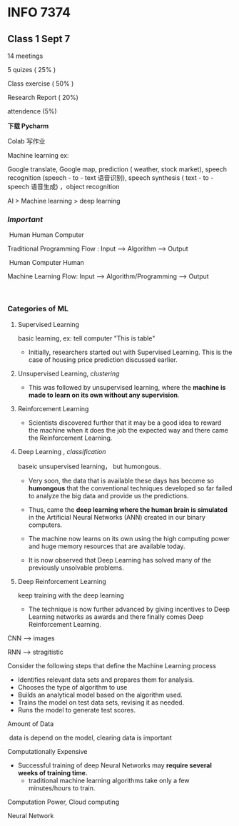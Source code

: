# INFO 7374



## Class 1 Sept 7

14 meetings

5 quizes ( 25% )

Class exercise ( 50% )

Research Report ( 20%)

attendence (5%)



**下载 Pycharm** 

Colab 写作业



Machine learning ex:

Google translate, Google map, prediction ( weather, stock market),  speech recognition (speech - to - text 语音识别), speech synthesis ( text - to - speech 语音生成) ，object recognition 



AI >  Machine learning > deep learning



### ***Important***

​														Human		Human 			Computer

Traditional Programming Flow : Input  -->  Algorithm  -->     Output

​											   Human		    	Computer								   Human

Machine Learning Flow: 	Input 	--> 	Algorithm/Programming 	--> 	Output

​										

### Categories of ML

1. Supervised Learning

   basic learning,  ex: tell computer "This is table"

   - Initially, researchers started out with Supervised Learning. This is the case of housing price prediction discussed earlier.

2. Unsupervised Learning, *clustering*

   - This was followed by unsupervised learning, where the **machine is made to learn on its own without any supervision**.

3. Reinforcement Learning

   - Scientists discovered further that it may be a good idea to reward the machine when it does the job the expected way and there came the Reinforcement Learning.

4. Deep Learning ,  *classification*

   baseic unsupervised learning， but humongous. 

   - Very soon, the data that is available these days has become so **humongous** that the conventional techniques developed so far failed to analyze the big data and provide us the predictions.

   - Thus, came the **deep learning where the human brain is simulated** in the Artificial Neural Networks (ANN) created in our binary computers.

   - The machine now learns on its own using the high computing power and huge memory resources that are available today.

   - It is now observed that Deep Learning has solved many of the previously unsolvable problems.

5. Deep Reinforcement Learning

   keep training with the deep learning

   - The technique is now further advanced by giving incentives to Deep Learning networks as awards and there finally comes Deep Reinforcement Learning.



CNN --> images

RNN --> stragitistic



Consider the following steps that define the Machine Learning process

- Identifies relevant data sets and prepares them for analysis.
- Chooses the type of algorithm to use
- Builds an analytical model based on the algorithm used.
- Trains the model on test data sets, revising it as needed.
- Runs the model to generate test scores.



Amount of Data

​	data is depend on the model, clearing data is important

Computationally Expensive

- Successful training of deep Neural Networks may **require several weeks of training time.**
  - traditional machine learning algorithms take only a few minutes/hours to train.



Computation Power, Cloud computing

Neural Network